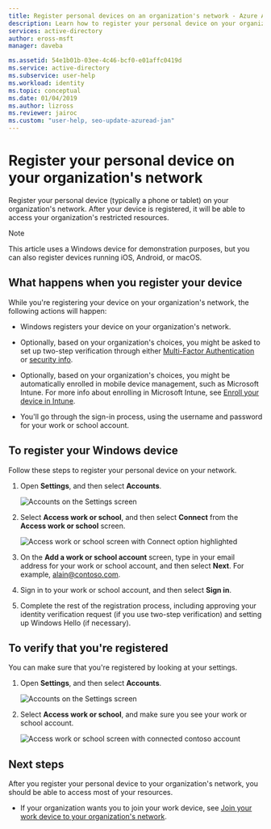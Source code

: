 ```yaml
---
title: Register personal devices on an organization's network - Azure AD
description: Learn how to register your personal device on your organization's network so you can access your organization's protected resources.
services: active-directory
author: eross-msft
manager: daveba

ms.assetid: 54e1b01b-03ee-4c46-bcf0-e01affc0419d
ms.service: active-directory
ms.subservice: user-help
ms.workload: identity
ms.topic: conceptual
ms.date: 01/04/2019
ms.author: lizross
ms.reviewer: jairoc
ms.custom: "user-help, seo-update-azuread-jan"
---
```

# Register your personal device on your organization's network
Register your personal device (typically a phone or tablet) on your organization's network. After your device is registered, it will be able to access your organization's restricted resources.

>[!Note]
>This article uses a Windows device for demonstration purposes, but you can also register devices running iOS, Android, or macOS.

## What happens when you register your device
While you're registering your device on your organization's network, the following actions will happen:

- Windows registers your device on your organization's network.

- Optionally, based on your organization's choices, you might be asked to set up two-step verification through either [Multi-Factor Authentication](multi-factor-authentication-end-user-first-time.md) or [security info](user-help-security-info-overview.md).

- Optionally, based on your organization's choices, you might be automatically enrolled in mobile device management, such as Microsoft Intune. For more info about enrolling in Microsoft Intune, see [Enroll your device in Intune](https://docs.microsoft.com/intune-user-help/enroll-your-device-in-intune-all).

- You'll go through the sign-in process, using the username and password for your work or school account.

## To register your Windows device

Follow these steps to register your personal device on your network.

1. Open **Settings**, and then select **Accounts**.

    ![Accounts on the Settings screen](./media/user-help-register-device-on-network/register-device-settings-accounts.png)

2. Select **Access work or school**, and then select **Connect** from the **Access work or school** screen.

    ![Access work or school screen with Connect option highlighted](./media/user-help-register-device-on-network/register-device-access-work-school-connect.png)

3. On the **Add a work or school account** screen, type in your email address for your work or school account, and then select **Next**. For example, alain@contoso.com.

4. Sign in to your work or school account, and then select **Sign in**.

5. Complete the rest of the registration process, including approving your identity verification request (if you use two-step verification) and setting up Windows Hello (if necessary).

## To verify that you're registered
You can make sure that you're registered by looking at your settings.

1. Open **Settings**, and then select **Accounts**.

    ![Accounts on the Settings screen](./media/user-help-register-device-on-network/register-device-settings-accounts.png)

2. Select **Access work or school**, and make sure you see your work or school account.

    ![Access work or school screen with connected contoso account](./media/user-help-register-device-on-network/register-device-setup-verify.png)

## Next steps
After you register your personal device to your organization's network, you should be able to access most of your resources.

- If your organization wants you to join your work device, see [Join your work device to your organization's network](user-help-join-device-on-network.md).



